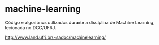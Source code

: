 machine-learning
================

Código e algoritmos utilizados durante a disciplina de Machine Learning, lecionada no DCC/UFRJ.

http://www.land.ufrj.br/~sadoc/machinelearning/
